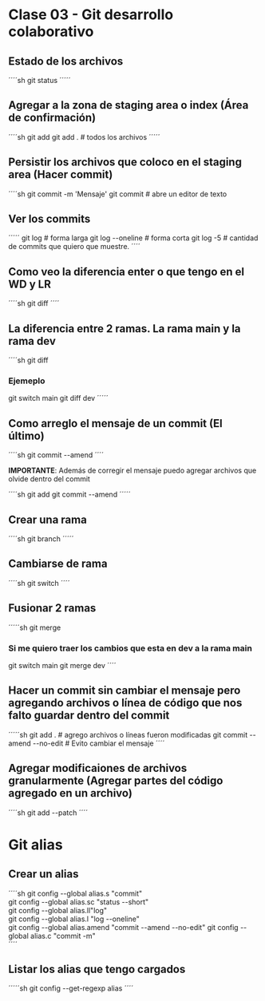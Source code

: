 # Clase 03 - Git desarrollo colaborativo

## Estado de los archivos

´´´´sh
git status
´´´´´

## Agregar a la zona de staging area o index (Área de confirmación)

´´´´sh
git add <nombre-archivo>
git add . # todos los archivos
´´´´´

## Persistir los archivos que coloco en el staging area (Hacer commit)

´´´´sh
git commit -m 'Mensaje'
git commit # abre un editor de texto

## Ver los commits

´´´´´
git log # forma larga
git log --oneline # forma corta
git log -5 # cantidad de commits que quiero que muestre.
´´´´

## Como veo la diferencia enter o que tengo en el WD y LR

´´´´sh
git diff
´´´´

## La diferencia entre 2 ramas. La rama main y la rama dev

´´´´sh
git diff <nombre-rama>
### Ejemeplo
git switch main
git diff dev
´´´´´

## Como arreglo el mensaje de un commit (El último)

´´´´sh
git commit --amend
´´´´

**IMPORTANTE**: Además de corregir el mensaje puedo agregar archivos que olvide dentro del commit 

´´´´sh
git add <archivo-que-me-olvide>
git commit --amend
´´´´´

## Crear una rama

´´´´sh
git branch <nombre-rama>
´´´´´

## Cambiarse de rama

´´´´sh
git switch <nombre-rama>
´´´´

## Fusionar 2 ramas

´´´´´sh
git merge <nombre-rama>
### Si me quiero traer los cambios que esta en dev a la rama main
git switch main
git merge dev
´´´´

## Hacer un commit sin cambiar el mensaje pero agregando archivos o línea de código que nos falto guardar dentro del commit

´´´´´sh
git add . # agrego archivos o líneas fueron modificadas
git commit --amend --no-edit # Evito cambiar el mensaje
´´´´

## Agregar modificaiones de archivos granularmente (Agregar partes del código agregado en un archivo)

´´´´sh
git add --patch
´´´´

# Git alias

## Crear un alias

´´´´sh
git config --global alias.s "commit"   
git config --global alias.sc "status --short"   
git config --global alias.ll"log"   
git config --global alias.l "log --oneline"   
git config --global alias.amend "commit --amend --no-edit"
git config --global alias.c "commit -m"   
´´´´

## Listar los alias que tengo cargados

´´´´´sh
git config --get-regexp alias
´´´´
